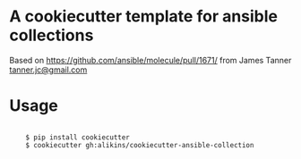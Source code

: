 A cookiecutter template for ansible collections
===============================================

Based on https://github.com/ansible/molecule/pull/1671/ from
James Tanner <tanner.jc@gmail.com>

Usage
=====

``` shell

    $ pip install cookiecutter
    $ cookiecutter gh:alikins/cookiecutter-ansible-collection
```
